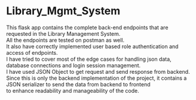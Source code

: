 # Library_Mgmt_System

This flask app contains the complete back-end endpoints that are requested in the Library Management System.  
All the endpoints are tested on postman as well.  
It also have correctly implemented user based role authentication and access of endpoints.  
I have tried to cover most of the edge cases for handling json data, database connections and login session management.  
I have used JSON Object to get request and send response from backend.
Since this is only the backend implementation of the project, it contains a JSON serializer to send the data from backend to frontend  
to enhance readability and manageability of the code.
